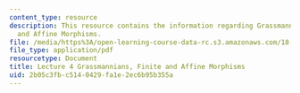 ```yaml
---
content_type: resource
description: This resource contains the information regarding Grassmannians, Finite
  and Affine Morphisms.
file: /media/https%3A/open-learning-course-data-rc.s3.amazonaws.com/18-725-algebraic-geometry-fall-2015/2b05c3fbc5140429fa1e2ec6b95b355a_MIT18_725F15_lec04.pdf
file_type: application/pdf
resourcetype: Document
title: Lecture 4 Grassmannians, Finite and Affine Morphisms
uid: 2b05c3fb-c514-0429-fa1e-2ec6b95b355a
---
```

